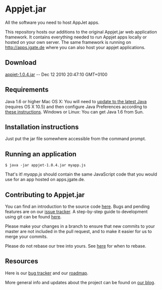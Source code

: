 # Appjet.jar

All the software you need to host AppJet apps.

This repository hosts our additions to the original Appjet.jar web application framework. It contains everything needed to run 
Appjet apps locally or hosted on your own server. The same framework is running 
on <http://apps.jgate.de> where you can also host your appjet applications. 

## Download

[appjet-1.0.4.jar](http://jgate.de/jar/appjet-1.0.4.jar)  --  Dec 12 2010 20:47:10 GMT+0100

## Requirements

Java 1.6 or higher
Mac OS X: You will need to [update to the latest Java](http://www.apple.com/support/downloads/javaformacosx105update1.html) (requires OS X 10.5) 
and then configure Java Preferences according to [these instructions](http://www.metaphoriclabs.com/articles/installing-java-6-on-mac-os-x/).
Windows or Linux: You can get Java 1.6 from Sun.

## Installation instructions

Just put the jar file somewhere accessible from the command prompt.

## Running an application

	$ java -jar appjet-1.0.4.jar myapp.js
	
That's it! _myapp.js_ should contain the same JavaScript code that you would use for an app hosted on apps.jgate.de.


## Contributing to Appjet.jar

You can find an introduction to the source code [here](http://github.com/dvbportal/appjet/wiki/An-Introduction-to-the-Appjet-Source).
Bugs and pending features are on our [issue tracker](https://github.com/dvbportal/appjet/issues). 
A step-by-step guide to development using git can be found [here](http://github.com/dvbportal/appjet/wiki/Git-Workflow).

Please make your changes in a branch to ensure that new commits to your master are 
not included in the pull request, and to make it easier for us to merge your commits.

Please do not rebase our tree into yours.
See [here](http://www.mail-archive.com/dri-devel@lists.sourceforge.net/msg39091.html)
for when to rebase.

## Resources

Here is our [bug tracker](https://github.com/dvbportal/appjet/issues) and our
[roadmap](https://github.com/dvbportal/appjet/wiki/Roadmap).


More general info and updates about the project can be found on
[our blog](http://blog.jgate.de).

